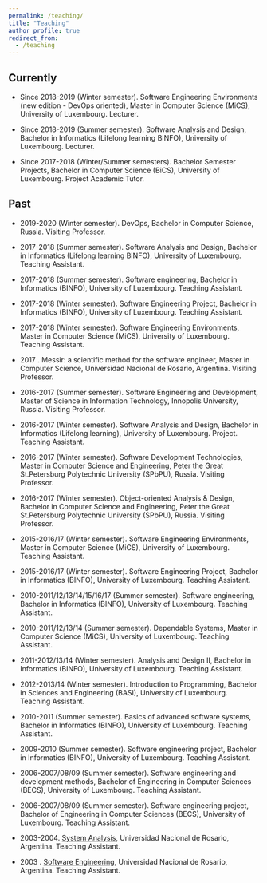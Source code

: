 ```yaml
---
permalink: /teaching/
title: "Teaching"
author_profile: true
redirect_from: 
  - /teaching
---
```


##  Currently 

* Since 2018-2019 (Winter semester). Software Engineering Environments (new edition - DevOps oriented), Master in Computer Science (MiCS), University of Luxembourg. Lecturer.


* Since 2018-2019 (Summer semester). Software Analysis and Design, Bachelor in Informatics (Lifelong learning BINFO), University of Luxembourg. Lecturer.

* Since 2017-2018 (Winter/Summer semesters). Bachelor Semester Projects, Bachelor in Computer Science (BiCS), University of Luxembourg. Project Academic Tutor.
  




##  Past 

* 2019-2020 (Winter semester). DevOps, Bachelor in Computer Science, Russia. Visiting Professor.

* 2017-2018 (Summer semester). Software Analysis and Design, Bachelor in Informatics (Lifelong learning BINFO), University of Luxembourg. Teaching Assistant.
  
* 2017-2018 (Summer semester). Software engineering, Bachelor in Informatics (BINFO), University of Luxembourg. Teaching Assistant.

* 2017-2018 (Winter semester). Software Engineering Project, Bachelor in Informatics (BINFO), University of Luxembourg. Teaching Assistant.

* 2017-2018 (Winter semester). Software Engineering Environments, Master in Computer Science (MiCS), University of Luxembourg. Teaching Assistant.


* 2017 . Messir: a scientific method for the software engineer, Master in Computer Science, Universidad Nacional de Rosario, Argentina. Visiting Professor.

* 2016-2017 (Summer semester). Software Engineering and Development, Master of Science in Information Technology, Innopolis University, Russia. Visiting Professor.

* 2016-2017 (Winter semester). Software Analysis and Design, Bachelor in Informatics (Lifelong learning), University of Luxembourg. Project. Teaching Assistant.

* 2016-2017 (Winter semester). Software Development Technologies, Master in Computer Science and Engineering, Peter the Great St.Petersburg Polytechnic University (SPbPU), Russia. Visiting Professor.


* 2016-2017 (Winter semester). Object-oriented Analysis & Design, Bachelor in Computer Science and Engineering, Peter the Great St.Petersburg Polytechnic University (SPbPU), Russia. Visiting Professor.

* 2015-2016/17 (Winter semester). Software Engineering Environments, Master in Computer Science (MiCS), University of Luxembourg. Teaching Assistant.


* 2015-2016/17 (Winter semester). Software Engineering Project, Bachelor in Informatics (BINFO), University of Luxembourg. Teaching Assistant.

* 2010-2011/12/13/14/15/16/17 (Summer semester). Software engineering, Bachelor in Informatics (BINFO), University of Luxembourg. Teaching Assistant.


* 2010-2011/12/13/14 (Summer semester). Dependable Systems, Master in Computer Science (MiCS), University of Luxembourg. Teaching Assistant.


* 2011-2012/13/14 (Winter semester). Analysis and Design II, Bachelor in Informatics (BINFO), University of Luxembourg. Teaching Assistant.

* 2012-2013/14 (Winter semester). Introduction to Programming, Bachelor in Sciences and Engineering (BASI), University of Luxembourg. Teaching Assistant.


* 2010-2011 (Summer semester). Basics of advanced software systems, Bachelor in Informatics (BINFO), University of Luxembourg. Teaching Assistant.

* 2009-2010 (Summer semester). Software engineering project, Bachelor in Informatics (BINFO), University of Luxembourg. Teaching Assistant.


* 2006-2007/08/09 (Summer semester). Software engineering and development methods, Bachelor of Engineering in Computer Sciences (BECS), University of Luxembourg. Teaching Assistant.

* 2006-2007/08/09 (Summer semester). Software engineering project, Bachelor of Engineering in Computer Sciences (BECS), University of Luxembourg. Teaching Assistant.

* 2003-2004. [System Analysis](www.fceia.unr.edu.ar/asist/), Universidad Nacional de Rosario, Argentina. Teaching Assistant.

* 2003 . [Software Engineering](https://www.fceia.unr.edu.ar/ingsoft/), Universidad Nacional de Rosario, Argentina. Teaching Assistant.

